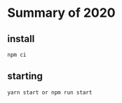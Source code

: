 # Summary of 2020
## install
```shell
npm ci
```
## starting
```shell
yarn start or npm run start
```
